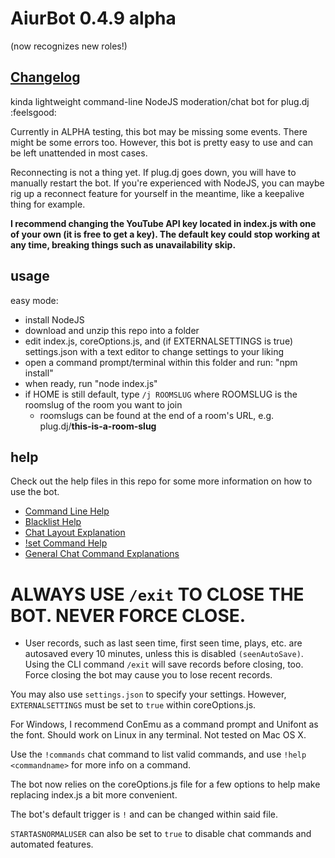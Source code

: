 # AiurBot 0.4.9 alpha
(now recognizes new roles!)
## [Changelog](changelog.md)
kinda lightweight command-line NodeJS moderation/chat bot for plug.dj :feelsgood:

Currently in ALPHA testing, this bot may be missing some events. There might be some errors too. However, this bot is pretty easy to use and can be left unattended in most cases.

Reconnecting is not a thing yet. If plug.dj goes down, you will have to manually restart the bot. If you're experienced with NodeJS, you can maybe rig up a reconnect feature for yourself in the meantime, like a keepalive thing for example.

**I recommend changing the YouTube API key located in index.js with one of your own (it is free to get a key). The default key could stop working at any time, breaking things such as unavailability skip.**

usage
------
easy mode:
- install NodeJS
- download and unzip this repo into a folder
- edit index.js, coreOptions.js, and (if EXTERNALSETTINGS is true) settings.json with a text editor to change settings to your liking
- open a command prompt/terminal within this folder and run: "npm install"
- when ready, run "node index.js"
- if HOME is still default, type `/j ROOMSLUG` where ROOMSLUG is the roomslug of the room you want to join
  - roomslugs can be found at the end of a room's URL, e.g. plug.dj/**this-is-a-room-slug**

help
------
Check out the help files in this repo for some more information on how to use the bot.
- [Command Line Help](commandline.md)
- [Blacklist Help](blacklisthelp.txt)
- [Chat Layout Explanation](chathelp.txt)
- [!set Command Help](setoptions.md)
- [General Chat Command Explanations](chatcommands.md)

# ALWAYS USE `/exit` TO CLOSE THE BOT. NEVER FORCE CLOSE.
- User records, such as last seen time, first seen time, plays, etc. are autosaved every 10 minutes, unless this is disabled `(seenAutoSave)`. Using the CLI command `/exit` will save records before closing, too. Force closing the bot may cause you to lose recent records.

You may also use `settings.json` to specify your settings. However, `EXTERNALSETTINGS` must be set to `true` within coreOptions.js.

For Windows, I recommend ConEmu as a command prompt and Unifont as the font. Should work on Linux in any terminal.
Not tested on Mac OS X.

Use the `!commands` chat command to list valid commands, and use `!help <commandname>` for more info on a command.

The bot now relies on the coreOptions.js file for a few options to help make replacing index.js a bit more convenient.

The bot's default trigger is `!` and can be changed within said file.

`STARTASNORMALUSER` can also be set to `true` to disable chat commands and automated features.
